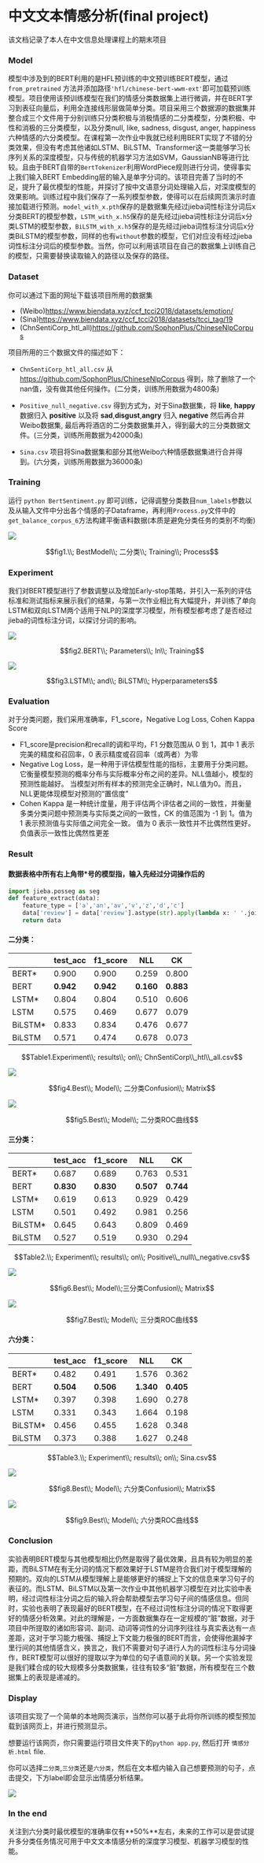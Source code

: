 # 中文文本情感分析(final project)

该文档记录了本人在中文信息处理课程上的期末项目



### Model

模型中涉及到的BERT利用的是HFL预训练的中文预训练BERT模型，通过`from_pretrained` 方法并添加路径`'hfl/chinese-bert-wwm-ext'`即可加载预训练模型。项目使用该预训练模型在我们的情感分类数据集上进行微调，并在BERT学习到表征向量后，利用全连接线形层做简单分类。项目采用三个数据源的数据集并整合成三个文件用于分别训练只分类积极与消极情感的二分类模型，分类积极、中性和消极的三分类模型，以及分类null, like, sadness, disgust, anger, happiness六种情感的六分类模型。在课程第一次作业中我就已经利用BERT实现了不错的分类效果，但没有考虑其他诸如LSTM、BiLSTM、Transformer这一类能够学习长序列关系的深度模型，只与传统的机器学习方法如SVM，GaussianNB等进行比较。且由于BERT自带的`BertTokenizer`利用WordPiece规则进行分词，使得事实上我们输入BERT Embedding层的输入是单字分词的。该项目完善了当时的不足，提升了最优模型的性能，并探讨了按中文语意分词处理输入后，对深度模型的效果影响。训练过程中我们保存了一系列模型参数，使得可以在后续网页演示时直接加载进行预测。`model_with_x.pth`保存的是数据集先经过jieba词性标注分词后x分类BERT的模型参数，`LSTM_with_x.h5`保存的是先经过jieba词性标注分词后x分类LSTM的模型参数，`BiLSTM_with_x.h5`保存的是先经过jieba词性标注分词后x分类BiLSTM的模型参数，同样的也有`without`参数的模型，它们对应没有经过jieba词性标注分词后的模型参数。当然，你可以利用该项目在自己的数据集上训练自己的模型，只需要替换读取输入的路径以及保存的路径。



### Dataset

你可以通过下面的网址下载该项目所用的数据集

  - (Weibo)https://www.biendata.xyz/ccf_tcci2018/datasets/emotion/ 
  - (Sina)https://www.biendata.xyz/ccf_tcci2018/datasets/tcci_tag/19 
  - (ChnSentiCorp_htl_all)https://github.com/SophonPlus/ChineseNlpCorpus 

项目所用的三个数据文件的描述如下：

- `ChnSentiCorp_htl_all.csv` 从 https://github.com/SophonPlus/ChineseNlpCorpus 得到，除了删除了一个nan值，没有做其他任何操作。(二分类，训练所用数据为4800条)

- `Positive_null_negative.csv` 得到方式为，对于Sina数据集，将 **like**, **happy** 数据归入 **positive** 以及将 **sad**,**disgust**,**angry** 归入 **negative** 然后再合并 Weibo数据集, 最后再将酒店的二分类数据集并入，得到最大的三分类数据文件。(三分类，训练所用数据为42000条)
- `Sina.csv` 项目将Sina数据集和部分其他Weibo六种情感数据集进行合并得到。(六分类，训练所用数据为36000条)



### Training

运行 `python BertSentiment.py` 即可训练，记得调整分类数目`num_labels`参数以及从输入文件中分出各个情感的子Dataframe，再利用`Process.py`文件中的`get_balance_corpus_6`方法构建平衡语料数据(本质是避免分类任务的类别不均衡)

<img src="pic/train_val_loss_acc_with_2.png">

$$fig1.\\; BestModel\\; 二分类\\; Training\\; Process$$





### Experiment

我们对BERT模型进行了参数调整以及增加Early-stop策略，并引入一系列的评估标准和测试指标来展示我们的结果，与第一次作业相比有大幅提升，并训练了单向LSTM和双向LSTM两个适用于NLP的深度学习模型，所有模型都考虑了是否经过jieba的词性标注分词，以探讨分词的影响。

<img src="pic/BERT.jpg">

$$fig2.BERT\\; Parameters\\; In\\; Training$$

<img src='pic/LSTM and BiLSTM.jpg'>

$$fig3.LSTM\\; and\\; BiLSTM\\; Hyperparameters$$





### Evaluation

对于分类问题，我们采用准确率，F1_score，Negative Log Loss, Cohen Kappa Score

- F1_score是precision和recall的调和平均，F1 分数范围从 0 到 1，其中 1 表示完美的精度和召回率，0 表示精度或召回率（或两者）为零
- Negative Log Loss，是一种用于评估模型性能的指标，主要用于分类问题。 它衡量模型预测的概率分布与实际概率分布之间的差异。NLL值越小，模型的预测性能越好。 当模型对所有样本的预测完全正确时，NLL值为0。而且，NLL更能体现模型对预测的“置信度”
- Cohen Kappa 是一种统计度量，用于评估两个评估者之间的一致性，并衡量多类分类问题中预测类与实际类之间的一致性，CK 的值范围为 -1 到 1。值为 1 表示预测值与实际值之间完全一致。 值为 0 表示一致性并不比偶然性更好。 负值表示一致性比偶然性更差









### Result

#### 数据表格中所有右上角带*号的模型指，输入先经过分词操作后的

```python
import jieba.posseg as seg
def feature_extract(data):
    feature_type = ['a','an','av','v','z','d','c']
    data['review'] = data['review'].astype(str).apply(lambda x: ' '.join([w.word for w in seg.lcut(x,use_paddle=True) if w.flag in feature_type]))
    return data
```





#### 二分类：

|         | test_acc  | f1_score  | NLL       | CK        |
| ------- | --------- | --------- | --------- | --------- |
| BERT*   | 0.900     | 0.900     | 0.259     | 0.800     |
| BERT    | **0.942** | **0.942** | **0.160** | **0.883** |
| LSTM*   | 0.804     | 0.804     | 0.510     | 0.606     |
| LSTM    | 0.575     | 0.469     | 0.677     | 0.079     |
| BiLSTM* | 0.833     | 0.834     | 0.476     | 0.677     |
| BiLSTM  | 0.571     | 0.474     | 0.678     | 0.073     |

$$Table1.Experiment\\; results\\; on\\; ChnSentiCorp\\_htl\\_all.csv$$

<img src='pic/cm_without_2.png'>

$$fig4.Best\\; Model\\; 二分类Confusion\\; Matrix$$

<img src="pic/roc_without_2.png">

$$fig5.Best\\; Model\\; 二分类ROC曲线$$

#### 三分类：

|         | test_acc  | f1_score  | NLL       | CK        |
| ------- | --------- | --------- | --------- | --------- |
| BERT*   | 0.687     | 0.689     | 0.763     | 0.531     |
| BERT    | **0.830** | **0.830** | **0.507** | **0.744** |
| LSTM*   | 0.619     | 0.613     | 0.929     | 0.429     |
| LSTM    | 0.501     | 0.492     | 0.981     | 0.256     |
| BiLSTM* | 0.645     | 0.643     | 0.809     | 0.469     |
| BiLSTM  | 0.527     | 0.519     | 0.930     | 0.294     |

$$Table2.\\; Experiment\\; results\\; on\\;  Positive\\_null\\_negative.csv$$

<img src='pic/cm_without_3.png'>

$$fig6.Best\\; Model\\;三分类Confusion\\; Matrix$$

<img src="pic/roc_without_3.png">

$$fig7.Best\\; Model\\; 三分类ROC曲线$$

#### 六分类：

|         | test_acc  | f1_score  | NLL       | CK        |
| ------- | --------- | --------- | --------- | --------- |
| BERT*   | 0.482     | 0.491     | 1.576     | 0.362     |
| BERT    | **0.504** | **0.506** | **1.340** | **0.405** |
| LSTM*   | 0.397     | 0.398     | 1.690     | 0.278     |
| LSTM    | 0.331     | 0.343     | 1.664     | 0.198     |
| BiLSTM* | 0.456     | 0.455     | 1.628     | 0.348     |
| BiLSTM  | 0.373     | 0.388     | 1.627     | 0.248     |

$$Table3.\\; Experiment\\; results\\; on\\; Sina.csv$$

<img src="pic/cm_without_6.png">

$$fig8.Best\\; Model\\; 六分类Confusion\\; Matrix$$

<img src="pic/roc_without_6.png">

$$fig9.Best\\; Model\\; 六分类ROC曲线$$

### Conclusion

实验表明BERT模型与其他模型相比仍然是取得了最优效果，且具有较为明显的差距，而BiLSTM在有无分词的情况下都效果好于LSTM是符合我们对于模型理解的预期的。双向的LSTM从模型理解上是能够更好的捕捉上下文的信息来学习句子的表征的。而LSTM、BiLSTM以及第一次作业中其他机器学习模型在对比实验中表明，经过词性标注分词之后的输入将会帮助模型去学习句子间的情感信息。但同时，实验也表明了表现最好的BERT模型，在不经过词性标注分词的情况下取得更好的情感分析效果。对此的理解是，一方面数据集存在一定规模的“脏”数据，对于项目中所提取的诸如形容词、副词、动词等词性的分词序列往往与真实表达有一点差距，这对于学习能力极强、捕捉上下文能力极强的BERT而言，会使得他漏掉字里行间的其他情感含义，换言之，我们不需要对句子进行人为的词性标注与分词操作，BERT模型可以很好的提取以字为单位的句子语意间的关联。另一个实验发现是我们糅合成的较大规模多分类数据集，往往有较多“脏”数据，所有模型在三个数据集上的表现是递减的。



### Display

该项目实现了一个简单的本地网页演示，当然你可以基于此将你所训练的模型预加载到该网页上，并进行预测显示。

想要运行该网页，你只需要运行项目文件夹下的`python app.py`, 然后打开 `情感分析.html` file.

你可以选择`二分类`,`三分类`还是`六分类`，然后在文本框内输入自己想要预测的句子，点击提交，下方label即会显示出情感分析结果。

<img src="pic/Display.jpg">



### In the end

关注到六分类时最优模型的准确率仅有**50%**左右，未来的工作可以是尝试提升多分类任务情况可用于中文文本情感分析的深度学习模型、机器学习模型的性能。
